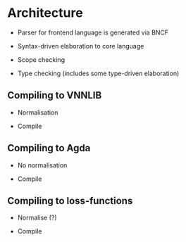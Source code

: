 Architecture
============

* Parser for frontend language is generated via BNCF

* Syntax-driven elaboration to core language

* Scope checking

* Type checking (includes some type-driven elaboration)


Compiling to VNNLIB
-------------------

* Normalisation

* Compile

Compiling to Agda
-----------------

* No normalisation

* Compile

Compiling to loss-functions
---------------------------

* Normalise (?)

* Compile